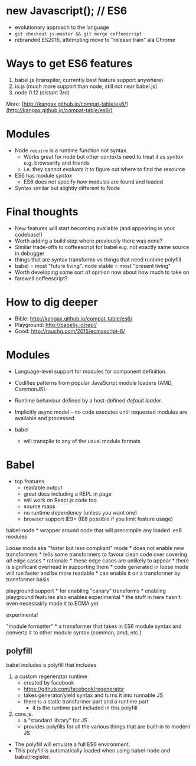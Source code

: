 # new Javascript(); // ES6

* evolutionary approach to the language
* `git checkout js-master && git merge coffeescript`
* rebranded ES2015, attempting move to "release train" ala Chrome

# Ways to get ES6 features

1. babel.js (transpiler, currently best feature support anywhere)
2. io.js (much more support than node, still not near babel.js)
3. node 0.12 (distant 3rd)

More: [http://kangax.github.io/compat-table/es6/](http://kangax.github.io/compat-table/es6/)


# Modules

* Node `require` is a runtime function not syntax.
    * Works great for node but other contexts need to treat it as _syntax_ e.g. browserify and friends
    * i.e. they cannot _evaluate_ it to figure out where to find the resource
* ES6 has module _syntax_
    * ES6 does not specify _how_ modules are found and loaded
* Syntax similar but slightly different to Node






# Final thoughts

* New features will start becoming available (and appearing in your codebase!)
* Worth adding a build step where previously there was none?
* Similar trade-offs to coffeescript for babel e.g. not exactly same source in debugger
* things that are syntax transforms vs things that need runtime polyfill
* babel = most "future living". node stable = most "present living"
* Worth developing some sort of opinion now about how much to take on
* farewell coffeescript?

# How to dig deeper

* Bible: http://kangax.github.io/compat-table/es6/
* Playground: http://babeljs.io/repl/
* Good: http://rauchg.com/2015/ecmascript-6/


# Modules

* Language-level support for modules for component definition.
* Codifies patterns from popular JavaScript module loaders (AMD, CommonJS).
* Runtime behaviour defined by a host-defined _default loader_.
* Implicitly async model – no code executes until requested modules are available and processed.

* babel
    * will transpile to any of the usual module formats

# Babel

* top features
    * readable output
    * great docs including a REPL in page
    * will work on React.js code too
    * source maps
    * no runtime dependency (unless you want one)
    * browser support IE9+ (IE8 possible if you limit feature usage)

babel-node
    * wrapper around node that will precompile any loaded .es6 modules

Loose mode aka "faster but less compliant" mode
    * does not enable new transformers
    * tells some transformers to favour clean code over covering *all* edge cases
    * rationale
        * these edge cases are unlikely to appear
        * there is significant overhead in supporting them
        * code generated in loose mode will run faster and be more readable
    * can enable it on a transformer by transformer basis

playground support
    * for enabling "canary" transforms
    * enabling playground features also enables experimental
    * the stuff in here hasn't even necessairly made it to ECMA yet

experimental

"module formatter"
    * a transformer that takes in ES6 module syntax and converts it to other module syntax (common, amd, etc.)

## polyfill

babel includes a polyfill that includes

1. a custom regenerator runtime
    * created by facebook
    * https://github.com/facebook/regenerator
    * takes generator/yield syntax and turns it into runnable JS
    * there is a static transformer part and a runtime part
        * it is the runtime part included in this polyfill
2. core.js.
    * a "standard library" for JS
    * provides polyfills for all the various things that are built-in to modern JS

* The polyfill will emulate a full ES6 environment.
* This polyfill is automatically loaded when using babel-node and babel/register.

